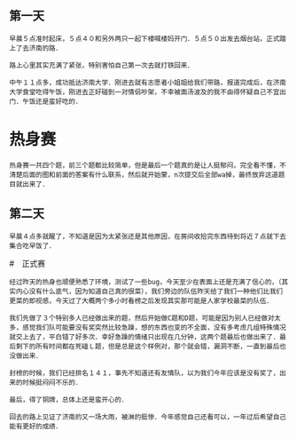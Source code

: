 ## 第一天

	早晨５点准时起床，５点４０和另外两只一起下楼喊楼妈开门．５点５０出发去烟台站，正式踏上了去济南的路．

	路上心里其实充满了紧张，特别害怕自己第一次去就打铁回来．

	中午１１点多，成功抵达济南大学．刚进去就有志愿者小姐姐给我们带路，报道完成后，在济南大学食堂吃得午饭，刚进去正好碰到一对情侣吵架，不幸被面汤波及的我不由得怀疑自己不宜出门．午饭还是蛮好吃的．

# 热身赛

	热身赛一共四个题，前三个题都比较简单，但是最后一个题真的是让人挺郁闷，完全看不懂，不清楚后面的图和前面的答案有什么联系，然后就开始蒙，n次提交后全部wa掉，最终放弃这道题目就出来了．

## 第二天

	早晨４点多就醒了，不知道是因为太紧张还是其他原因，在房间收拾完东西待到将近７点就下去集合吃早饭了．

#　正式赛

	经过昨天的热身也顺便熟悉了环境，测试了一些bug，今天至少在表面上还是充满了信心的，（其实内心没有什么底气，因为知道自己真的很菜），我们旁边的队伍昨天给了我们一种他们比我们更菜的即视感，今天过了大概两个多小时看榜之后发现其实那可能是人家学校最菜的队伍．

	我们先做了３个特别多人已经做出来的题，然后开始做C题和D题，可能是因为别人已经做对太多，感觉我们队可能要没有奖突然比较急躁，想的东西也变的不全面，没有多考虑几组特殊情况就交上去了，平白错了好多次．幸好急躁的情绪只出现在几分钟，这两个题最后也做出来了．最后剩下的所有时间都在死磕Ｌ题，但是总是这个样例对，那个就会错，漏洞不断，一直到最后也没做出来．

	封榜的时候，我们已经排名１４１，事先不知道还有友情队，以为我们今年应该是没有奖了，出来的时候挺闷闷不乐的．

	最后，得了铜牌，总体上还是蛮开心的．

	回去的路上见证了济南的又一场大雨，被淋的挺惨．今年感觉自己还看可以，一年过后希望自己能有更好的成绩．


